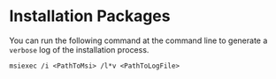 # Installation Packages
You can run the following command at the command line to generate a `verbose` log of the installation process.

```
msiexec /i <PathToMsi> /l*v <PathToLogFile>
```
